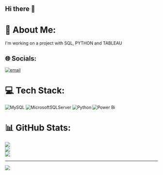 ## Hi there 👋

# 💫 About Me:
I'm working on a project with SQL, PYTHON and TABLEAU<br>


## 🌐 Socials:
[![email](https://img.shields.io/badge/Email-D14836?logo=gmail&logoColor=white)](mailto:lyonpascal11@gmail.com) 

# 💻 Tech Stack:
![MySQL](https://img.shields.io/badge/mysql-4479A1.svg?style=for-the-badge&logo=mysql&logoColor=white) ![MicrosoftSQLServer](https://img.shields.io/badge/Microsoft%20SQL%20Server-CC2927?style=for-the-badge&logo=microsoft%20sql%20server&logoColor=white) ![Python](https://img.shields.io/badge/python-3670A0?style=for-the-badge&logo=python&logoColor=ffdd54) ![Power Bi](https://img.shields.io/badge/power_bi-F2C811?style=for-the-badge&logo=powerbi&logoColor=black)
# 📊 GitHub Stats:
![](https://github-readme-stats.vercel.app/api?username=Lyon004&theme=dark&hide_border=true&include_all_commits=true&count_private=true)<br/>
![](https://nirzak-streak-stats.vercel.app/?user=Lyon004&theme=dark&hide_border=true)<br/>
![](https://github-readme-stats.vercel.app/api/top-langs/?username=Lyon004&theme=dark&hide_border=true&include_all_commits=true&count_private=true&layout=compact)

---
[![](https://visitcount.itsvg.in/api?id=Lyon004&icon=0&color=0)](https://visitcount.itsvg.in)

<!-- Proudly created with GPRM ( https://gprm.itsvg.in ) -->
